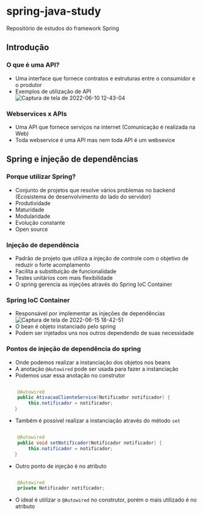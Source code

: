 # spring-java-study
Repositório de estudos do framework Spring

## Introdução

### O que é uma API?
- Uma interface que fornece contratos e estruturas entre o consumidor e o produtor
- Exemplos de utilização de API
![Captura de tela de 2022-06-10 12-43-04](https://user-images.githubusercontent.com/43495376/173102215-fbeacbcf-4720-47c9-90b9-e06d4f52136d.png)

### Webservices x APIs
- Uma API que fornece serviços na internet (Comunicação é realizada na Web)
- Toda webservice é uma API mas nem toda API é um websevice

## Spring e injeção de dependências
### Porque utilizar Spring?
- Conjunto de projetos que resolve vários problemas no backend (Ecosistema de desenvolvimento do lado do servidor)
- Produtividade
- Maturidade
- Modularidade
- Evolução constante
- Open source

### Injeção de dependência
- Padrão de projeto que utiliza a injeção de controle com o objetivo de reduzir o forte acomplamento
- Facilita a substituição de funcionalidade
- Testes unitários com mais flexibilidade
- O spring gerencia as injeções através do Spring IoC Container

### Spring IoC Container
- Responsável por implementar as injeções de dependências
![Captura de tela de 2022-06-15 18-42-51](https://user-images.githubusercontent.com/43495376/173935004-e1cea892-fa6c-4d2d-a18f-54c44b3e1691.png)
- O bean é objeto instanciado pelo spring
- Podem ser injetados uns nos outros dependendo de suas necessidade

### Pontos de injeção de dependência do spring
- Onde podemos realizar a instanciação dos objetos nos beans
- A anotação `@Autowired` pode ser usada para fazer a instanciação
- Podemos usar essa anotação no construtor

```java

    @Autowired
    public AtivacaoClienteService(Notificador notificador) {
        this.notificador = notificador;
   }
```
- Também é possível realizar a instanciação através do método `set`
```java

    @Autowired
    public void setNotificador(Notificador notificador) {
        this.notificador = notificador;
   }
```
- Outro ponto de injeção é no atributo
```java

    @Autowired
    private Notificador notificador;
```
- O ideal é utilizar o `@Autowired` no construtor, porém o mais utilizado é no atributo